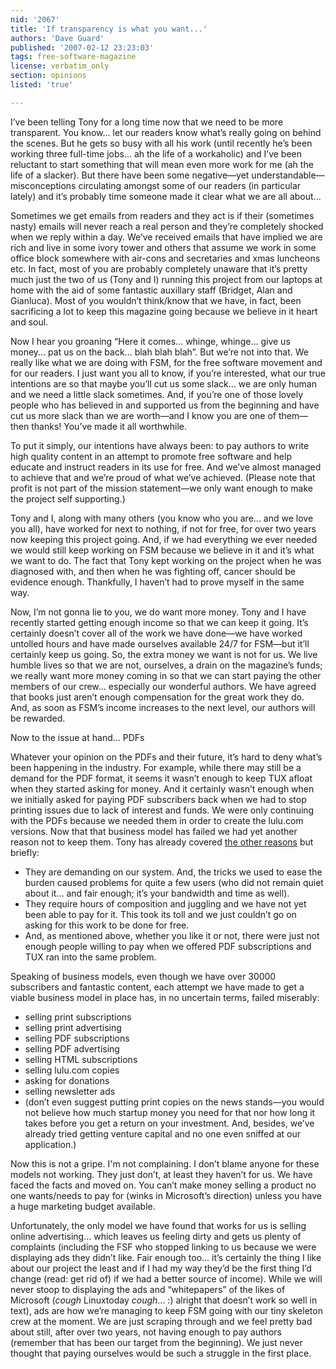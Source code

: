 ```yaml
---
nid: '2067'
title: 'If transparency is what you want...'
authors: 'Dave Guard'
published: '2007-02-12 23:23:03'
tags: free-software-magazine
license: verbatim_only
section: opinions
listed: 'true'

---
```

I’ve been telling Tony for a long time now that we need to be more transparent. You know... let our readers know what’s really going on behind the scenes. But he gets so busy with all his work (until recently he’s been working three full-time jobs... ah the life of a workaholic) and I’ve been reluctant to start something that will mean even more work for me (ah the life of a slacker). But there have been some negative—yet understandable—misconceptions circulating amongst some of our readers (in particular lately) and it’s probably time someone made it clear what we are all about...

Sometimes we get emails from readers and they act is if their (sometimes nasty) emails will never reach a real person and they’re completely shocked when we reply within a day. We’ve received emails that have implied we are rich and live in some ivory tower and others that assume we work in some office block somewhere with air-cons and secretaries and xmas luncheons etc. In fact, most of you are probably completely unaware that it’s pretty much just the two of us (Tony and I) running this project from our laptops at home with the aid of some fantastic auxillary staff (Bridget, Alan and Gianluca). Most of you wouldn’t think/know that we have, in fact, been sacrificing a lot to keep this magazine going because we believe in it heart and soul.  

Now I hear you groaning “Here it comes... whinge, whinge... give us money... pat us on the back... blah blah blah”. But we’re not into that. We really like what we are doing with FSM, for the free software movement and for our readers. I just want you all to know, if you’re interested, what our true intentions are so that maybe you’ll cut us some slack... we are only human and we need a little slack sometimes. And, if you’re one of those lovely people who has believed in and supported us from the beginning and have cut us more slack than we are worth—and I know you are one of them—then thanks! You’ve made it all worthwhile.

To put it simply, our intentions have always been: to pay authors to write high quality content in an attempt to promote free software and help educate and instruct readers in its use for free. And we’ve almost managed to achieve that and we’re proud of what we’ve achieved. (Please note that profit is not part of the mission statement—we only want enough to make the project self supporting.)

Tony and I, along with many others (you know who you are... and we love you all), have worked for next to nothing, if not for free, for over two years now keeping this project going. And, if we had everything we ever needed we would still keep working on FSM because we believe in it and it’s what we want to do. The fact that Tony kept working on the project when he was diagnosed with, and then when he was fighting off, cancer should be evidence enough. Thankfully, I haven’t had to prove myself in the same way.

Now, I’m not gonna lie to you, we do want more money. Tony and I have recently started getting enough income so that we can keep it going. It’s certainly doesn’t cover all of the work we have done—we have worked untolled hours and have made ourselves available 24/7 for FSM—but it’ll certainly keep us going. So, the extra money we want is not for us. We live humble lives so that we are not, ourselves, a drain on the magazine’s funds; we really want more money coming in so that we can start paying the other members of our crew... especially our wonderful authors. We have agreed that books just aren’t enough compensation for the great work they do. And, as soon as FSM’s income increases to the next level, our authors will be rewarded. 

Now to the issue at hand... PDFs

Whatever your opinion on the PDFs and their future, it’s hard to deny what’s been happening in the industry. For example, while there may still be a demand for the PDF format, it seems it wasn’t enough to keep TUX afloat when they started asking for money. And it certainly wasn’t enough when we initially asked for paying PDF subscribers back when we had to stop printing issues due to lack of interest and funds. We were only continuing with the PDFs because we needed them in order to create the lulu.com versions. Now that that business model has failed we had yet another reason not to keep them. Tony has already covered [the other reasons](http://www.freesoftwaremagazine.com/blogs/so_why_has_the_pdf_gone) but briefly:


* They are demanding on our system. And, the tricks we used to ease the burden caused problems for quite a few users (who did not remain quiet about it... and fair enough; it’s your bandwidth and time as well).
* They require hours of composition and juggling and we have not yet been able to pay for it. This took its toll and we just couldn’t go on asking for this work to be done for free.
* And, as mentioned above, whether you like it or not, there were just not enough people willing to pay when we offered PDF subscriptions and TUX ran into the same problem.

Speaking of business models, even though we have over 30000 subscribers and fantastic content, each attempt we have made to get a viable business model in place has, in no uncertain terms, failed miserably:


* selling print subscriptions
* selling print advertising
* selling PDF subscriptions
* selling PDF advertising
* selling HTML subscriptions
* selling lulu.com copies
* asking for donations
* selling newsletter ads
* (don’t even suggest putting print copies on the news stands—you would not believe how much startup money you need for that nor how long it takes before you get a return on your investment. And, besides, we’ve already tried getting venture capital and no one even sniffed at our application.)

Now this is not a gripe. I'm not complaining. I don’t blame anyone for these models not working. They just don’t, at least they haven’t for us. We have faced the facts and moved on. You can’t make money selling a product no one wants/needs to pay for (winks in Microsoft’s direction) unless you have a huge marketing budget available. 

Unfortunately, the only model we have found that works for us is selling online advertising... which leaves us feeling dirty and gets us plenty of complaints (including the FSF who stopped linking to us because we were displaying ads they didn’t like. Fair enough too... it’s certainly the thing I like about our project the least and if I had my way they’d be the first thing I’d change (read: get rid of) if we had a better source of income). While we will never stoop to displaying the ads and “whitepapers” of the likes of Microsoft (*cough* Linuxtoday *cough*... :) alright that doesn’t work so well in text), ads are how we’re managing to keep FSM going with our tiny skeleton crew at the moment. We are just scraping through and we feel pretty bad about still, after over two years, not having enough to pay authors (remember that has been our target from the beginning). We just never thought that paying ourselves would be such a struggle in the first place. 

